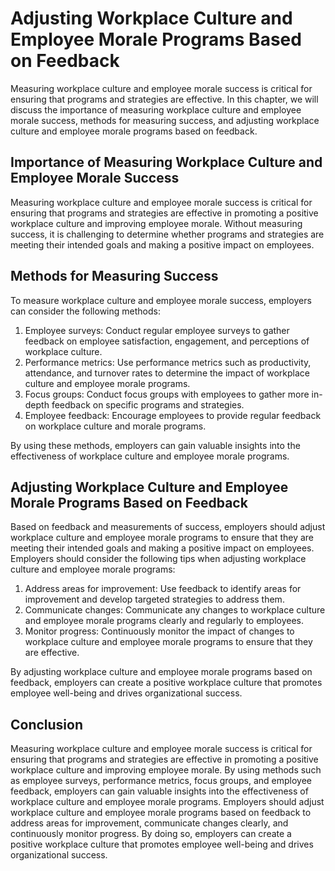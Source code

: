 Adjusting Workplace Culture and Employee Morale Programs Based on Feedback
==============================================================================================================================================

Measuring workplace culture and employee morale success is critical for ensuring that programs and strategies are effective. In this chapter, we will discuss the importance of measuring workplace culture and employee morale success, methods for measuring success, and adjusting workplace culture and employee morale programs based on feedback.

Importance of Measuring Workplace Culture and Employee Morale Success
---------------------------------------------------------------------

Measuring workplace culture and employee morale success is critical for ensuring that programs and strategies are effective in promoting a positive workplace culture and improving employee morale. Without measuring success, it is challenging to determine whether programs and strategies are meeting their intended goals and making a positive impact on employees.

Methods for Measuring Success
-----------------------------

To measure workplace culture and employee morale success, employers can consider the following methods:

1. Employee surveys: Conduct regular employee surveys to gather feedback on employee satisfaction, engagement, and perceptions of workplace culture.
2. Performance metrics: Use performance metrics such as productivity, attendance, and turnover rates to determine the impact of workplace culture and employee morale programs.
3. Focus groups: Conduct focus groups with employees to gather more in-depth feedback on specific programs and strategies.
4. Employee feedback: Encourage employees to provide regular feedback on workplace culture and morale programs.

By using these methods, employers can gain valuable insights into the effectiveness of workplace culture and employee morale programs.

Adjusting Workplace Culture and Employee Morale Programs Based on Feedback
--------------------------------------------------------------------------

Based on feedback and measurements of success, employers should adjust workplace culture and employee morale programs to ensure that they are meeting their intended goals and making a positive impact on employees. Employers should consider the following tips when adjusting workplace culture and employee morale programs:

1. Address areas for improvement: Use feedback to identify areas for improvement and develop targeted strategies to address them.
2. Communicate changes: Communicate any changes to workplace culture and employee morale programs clearly and regularly to employees.
3. Monitor progress: Continuously monitor the impact of changes to workplace culture and employee morale programs to ensure that they are effective.

By adjusting workplace culture and employee morale programs based on feedback, employers can create a positive workplace culture that promotes employee well-being and drives organizational success.

Conclusion
----------

Measuring workplace culture and employee morale success is critical for ensuring that programs and strategies are effective in promoting a positive workplace culture and improving employee morale. By using methods such as employee surveys, performance metrics, focus groups, and employee feedback, employers can gain valuable insights into the effectiveness of workplace culture and employee morale programs. Employers should adjust workplace culture and employee morale programs based on feedback to address areas for improvement, communicate changes clearly, and continuously monitor progress. By doing so, employers can create a positive workplace culture that promotes employee well-being and drives organizational success.
